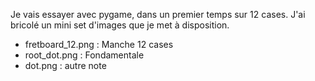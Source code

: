 Je vais essayer avec pygame, dans un premier temps sur 12 cases.
J'ai bricolé un mini set d'images que je met à disposition.
- fretboard_12.png : Manche 12 cases
- root_dot.png : Fondamentale
- dot.png : autre note

